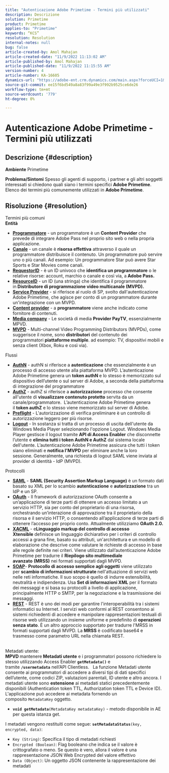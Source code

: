 ```yaml
---
title: "Autenticazione Adobe Primetime - Termini più utilizzati"
description: Descrizione
solution: Primetime
product: Primetime
applies-to: "Primetime"
keywords: “KCS”
resolution: Resolution
internal-notes: null
bug: false
article-created-by: Amol Mahajan
article-created-date: "11/9/2022 11:13:02 AM"
article-published-by: Amol Mahajan
article-published-date: "11/9/2022 11:15:55 AM"
version-number: 4
article-number: KA-16605
dynamics-url: "https://adobe-ent.crm.dynamics.com/main.aspx?forceUCI=1&pagetype=entityrecord&etn=knowledgearticle&id=4f62ba74-1f60-ed11-9561-6045bd006268"
source-git-commit: ee15f6bd549a8a83f99a49e3f992b9525ce6de26
workflow-type: tm+mt
source-wordcount: '779'
ht-degree: 0%

---
```


# Autenticazione Adobe Primetime - Termini più utilizzati

## Descrizione {#description}

<b>Ambiente</b>
Primetime


<b>Problema/Sintomi</b>
Spesso gli agenti di supporto, i partner e gli altri soggetti interessati si chiedono quali siano i termini specifici <b>Adobe Primetime</b>. Elenco dei termini più comunemente utilizzati in <b>Adobe Primetime</b>.


## Risoluzione {#resolution}

Termini più comuni<br>
<b>Entità</b>

- <u><b>Programmatore</b></u> - un programmatore è un <b>Content Provider</b> che prevede di integrare Adobe Pass nel proprio sito web o nella propria applicazione.
- <u><b>Canale</b></u> - un canale è <b>risorsa effettiva</b> attraverso il quale un programmatore distribuisce il contenuto. Un programmatore può servire uno o più canali. Ad esempio: Un programmatore Star può avere Star Sports e Star Movies come canali.
- <u><b>RequestorID</b></u> - è un ID univoco che <b>identifica un programmatore</b> o le relative risorse: account, marchio o canale e così via, a<b> Adobe Pass. </b>
- <u><b>ResourceID</b></u> - un ID (una stringa) che identifica il programmatore in<b> Distributore di programmazione video multicanale (MVPD). </b>
- <u><b>Service Provider</b></u> - si riferisce al ruolo di SP, svolto dall&#39;autenticazione Adobe Primetime, che agisce per conto di un programmatore durante un&#39;integrazione con un MVPD.
- <u><b>Content provider</b></u> - a <b>programmatore </b>viene anche indicato come fornitore di contenuti.
- <u><b>Media company</b></u> - Le società di media <b>Provider PayTV</b>, essenzialmente MPVD.
- <u><b>MVPD</b></u> - Multi-channel Video Programming Distributors (MVPDs), come suggerisce il nome, sono <b>distributori</b> del contenuto dei programmatori <b>piattaforme multiple</b>. ad esempio: TV, dispositivi mobili e senza client (Xbox, Roku e così via).

Flussi
- <u><b>AuthN</b></u> - authN si riferisce a <b>autenticazione</b> che essenzialmente è un processo di accesso utente alla piattaforma MVPD. L’autenticazione Adobe Primetime genera un <b>token authN </b>e lo stesso è memorizzato sul dispositivo dell’utente o sul server di Adobe, a seconda della piattaforma di integrazione del programmatore
- <u><b>AuthZ</b></u> - authZ si riferisce a <b>autorizzazione</b> processo che consente all&#39;utente di <b>visualizzare contenuto protetto</b> servita da un canale/programmatore.  L’autenticazione Adobe Primetime genera il <b>token authZ</b> e lo stesso viene memorizzato sul server di Adobe.
- <u><b>Preflight</b></u> - L&#39;autorizzazione di verifica preliminare è un controllo di autorizzazione leggero per più risorse.
- <u><b>Logout</b></u> - In sostanza si tratta di un processo di uscita dell&#39;utente da Windows Media Player selezionando l&#39;opzione Logout. Windows Media Player gestisce il logout tramite <b>API di Access Enabler</b> che disconnette l’utente e <b>elimina tutti i token AuthN e AuthZ</b> dal sistema locale dell&#39;utente. L’autenticazione Adobe Primetime assicura che tutti i token siano eliminati e <b>notifica l&#39;MVPD</b> per eliminare anche la loro sessione. Generalmente, una richiesta di logout SAML viene inviata al provider di identità - IdP (MVPD).



Protocolli
- <b><u>SAML</u></b> - <b>SAML (Security Assertion Markup Language)</b> è un formato dati basato su XML per lo scambio <b>autenticazione</b> e <b>autorizzazione</b> tra un IdP e un SP.
- <u><b>OAuth</b></u> - Il framework di autorizzazione OAuth consente a un’applicazione di terze parti di ottenere un accesso limitato a un servizio HTTP, sia per conto del proprietario di una risorsa, orchestrando un’interazione di approvazione tra il proprietario della risorsa e il servizio HTTP, o consentendo all’applicazione di terze parti di ottenere l’accesso per proprio conto. Attualmente utilizziamo <b>OAuth 2.0.</b>
- <b><u>XACML</u></b> - e<b>Linguaggio markup del controllo di accesso Xtensible</b> definisce un linguaggio dichiarativo per i criteri di controllo accessi a grana fine, basato su attributi, un&#39;architettura e un modello di elaborazione che descrive come valutare le richieste di accesso in base alle regole definite nei criteri. Viene utilizzato dall’autenticazione Adobe Primetime per tradurre il <b>Riepilogo sito multimediale avanzato</b> <b>(MRSS)</b> nei formati supportati dagli MVPD.
- <b><u>SOAP</u></b>- <b>Protocollo di accesso semplice agli oggetti</b> viene utilizzato per <b>scambio di informazioni strutturate </b>nell&#39;attuazione di servizi web nelle reti informatiche. Il suo scopo è quello di indurre estensibilità, neutralità e indipendenza. Usa <b>Set di informazioni XML</b> per il formato dei messaggi e si basa su protocolli a livello di applicazione, principalmente HTTP o SMTP, per la negoziazione e la trasmissione dei messaggi.
- <u><b>REST</b></u> - REST è uno dei modi per garantire l&#39;interoperabilità tra i sistemi informatici su Internet. I servizi web conformi al REST consentono ai sistemi richiedenti di accedere e manipolare rappresentazioni testuali di risorse web utilizzando un insieme uniforme e predefinito di <b>operazioni senza stato</b>. È un altro approccio supportato per tradurre l&#39;MRSS in formati supportati dagli MVPD. La <b>MRSS</b> è codificato base64 e trasmesso come parametro URL nella chiamata REST.

<br>Metadati utente:<br>
<b>MPVD </b>mantenere<b> Metadati utente</b> e i programmatori possono richiedere lo stesso utilizzando Access Enabler <b>`getMetadata()`</b> e tramite <b>`/usermetadata`</b> nell’API Clientless.
 
La funzione Metadati utente consente ai programmatori di accedere a diversi tipi di dati specifici dell’utente, come codici ZIP, valutazioni parentali, ID utente e altro ancora. I metadati utente sono <b>estensione</b> ai metadati statici precedentemente disponibili (Authentication token TTL, Authorization token TTL e Device ID). L&#39;applicazione può accedere ai metadata fornendo un composito `MetadataKey` oggetto.

- <b>`void getMetadata`</b>`(MetadataKey metadataKey)` - metodo disponibile in AE per questa istanza get.


I metadati vengono restituiti come segue: <b>`setMetadataStatus`</b>`(key, encrypted, data)`:

- `Key (String)`: Specifica il tipo di metadati richiesti
- `Encrypted (Boolean)`: Flag booleano che indica se il valore è crittografato o meno. Se questo è vero, allora il valore è una rappresentazione JSON Web Encrypted del valore effettivo
- `Data (Object)`: Un oggetto JSON contenente la rappresentazione dei metadati




